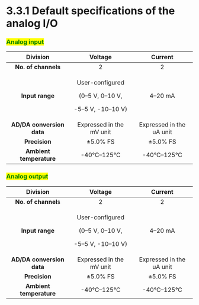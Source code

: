 # 3.3.1 Default specifications of the analog I/O

### <mark style="color:green;">Analog input</mark>

|        **Division**       |                              **Voltage**                              |        **Current**       |
| :-----------------------: | :-------------------------------------------------------------------: | :----------------------: |
|    **No. of channels**    |                                   2                                   |             2            |
|      **Input range**      | <p>User-configured</p><p>(0–5 V, 0–10 V, </p><p>-5–5 V, -10–10 V)</p> |          4–20 mA         |
| **AD/DA conversion data** |                        Expressed in the mV unit                       | Expressed in the uA unit |
|       **Precision**       |                                ±5.0% FS                               |         ±5.0% FS         |
|  **Ambient temperature**  |                              -40°C–125°C                              |        -40°C–125°C       |

<mark style="color:green;"></mark>

### <mark style="color:green;">Analog output</mark>

|        **Division**       |                              **Voltage**                              |        **Current**       |
| :-----------------------: | :-------------------------------------------------------------------: | :----------------------: |
|    **No. of channel**s    |                                   2                                   |             2            |
|      **Input range**      | <p>User-configured</p><p>(0–5 V, 0–10 V, </p><p>-5–5 V, -10–10 V)</p> |          4–20 mA         |
| **AD/DA conversion data** |                        Expressed in the mV unit                       | Expressed in the uA unit |
|       **Precision**       |                                ±5.0% FS                               |         ±5.0% FS         |
|  **Ambient temperature**  |                              -40°C–125°C                              |        -40°C–125°C       |
